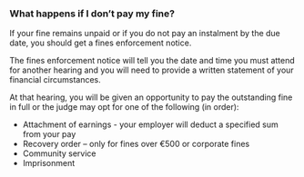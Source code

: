 ###  What happens if I don’t pay my fine?

If your fine remains unpaid or if you do not pay an instalment by the due
date, you should get a fines enforcement notice.

The fines enforcement notice will tell you the date and time you must attend
for another hearing and you will need to provide a written statement of your
financial circumstances.

At that hearing, you will be given an opportunity to pay the outstanding fine
in full or the judge may opt for one of the following (in order):

  * Attachment of earnings - your employer will deduct a specified sum from your pay 
  * Recovery order – only for fines over €500 or corporate fines 
  * Community service 
  * Imprisonment 
